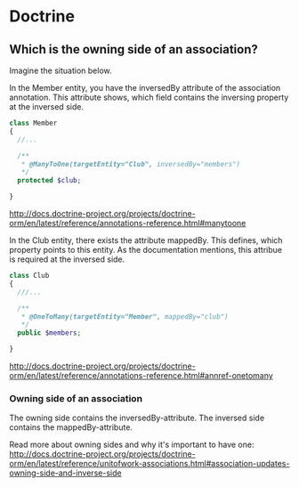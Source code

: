 # Doctrine

## Which is the owning side of an association?

Imagine the situation below.

In the Member entity, you have the inversedBy attribute of the association annotation. This attribute shows, which field contains the inversing property at the inversed side.

```php
class Member
{
  //...

  /**
   * @ManyToOne(targetEntity="Club", inversedBy="members")
   */
  protected $club;

}
```
http://docs.doctrine-project.org/projects/doctrine-orm/en/latest/reference/annotations-reference.html#manytoone

In the Club entity, there exists the attribute mappedBy. This defines, which property points to this entity. As the documentation mentions, this attribue is required at the inversed side.

```php
class Club
{
  ///...

  /**
   * @OneToMany(targetEntity="Member", mappedBy="club")
   */
  public $members;

}
```
http://docs.doctrine-project.org/projects/doctrine-orm/en/latest/reference/annotations-reference.html#annref-onetomany

### Owning side of an association

The owning side contains the inversedBy-attribute.
The inversed side contains the mappedBy-attribute.

Read more about owning sides and why it's important to have one:
http://docs.doctrine-project.org/projects/doctrine-orm/en/latest/reference/unitofwork-associations.html#association-updates-owning-side-and-inverse-side

